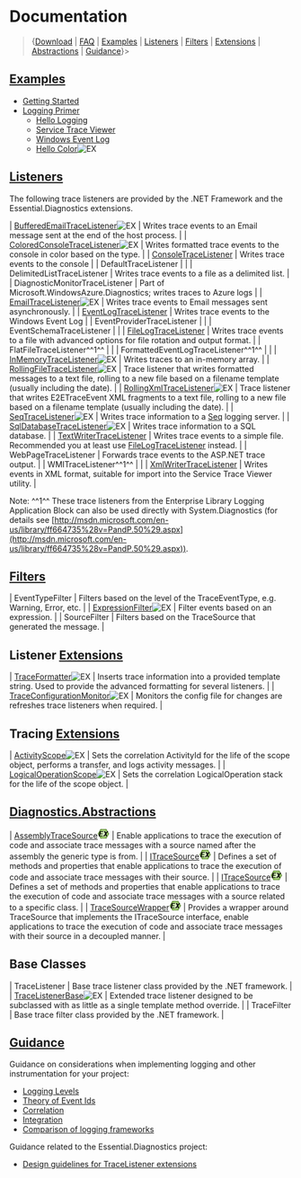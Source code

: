 # Documentation

>{[Download](Download) | [FAQ](FAQ) | [Examples](Examples) | [Listeners](Listeners) | [Filters](Filters) | [Extensions](Extensions) | [Abstractions](Abstractions) | [Guidance](Guidance)}>

## [Examples](Examples)

* [Getting Started](Getting-Started)
* [Logging Primer](Logging-Primer)
	* [Hello Logging](Hello-Logging)
	* [Service Trace Viewer](Service-Trace-Viewer)
	* [Windows Event Log](Windows-Event-Log)
	* [Hello Color](Hello-Color)![EX](Documentation_http://i3.codeplex.com/download?ProjectName=essentialdiagnostics&DownloadId=150104)

## [Listeners](Listeners)

The following trace listeners are provided by the .NET Framework and the Essential.Diagnostics extensions.

| [BufferedEmailTraceListener](BufferedEmailTraceListener)![EX](Documentation_http://www.codeplex.com/download?ProjectName=essentialdiagnostics&DownloadId=150104) | Writes trace events to an Email message sent at the end of the host process. |
| [ColoredConsoleTraceListener](ColoredConsoleTraceListener)![EX](Documentation_http://www.codeplex.com/download?ProjectName=essentialdiagnostics&DownloadId=150104) | Writes formatted trace events to the console in color based on the type. |
| [ConsoleTraceListener](ConsoleTraceListener) | Writes trace events to the console |
| DefaultTraceListener |  |
| DelimitedListTraceListener | Writes trace events to a file as a delimited list. |
| DiagnosticMonitorTraceListener | Part of Microsoft.WindowsAzure.Diagnostics; writes traces to Azure logs |
| [EmailTraceListener](EmailTraceListener)![EX](Documentation_http://www.codeplex.com/download?ProjectName=essentialdiagnostics&DownloadId=150104) | Writes trace events to Email messages sent asynchronously. |
| [EventLogTraceListener](EventLogTraceListener) | Writes trace events to the Windows Event Log |
| EventProviderTraceListener |  |
| EventSchemaTraceListener |  |
| [FileLogTraceListener](FileLogTraceListener) | Writes trace events to a file with advanced options for file rotation and output format. |
| FlatFileTraceListener^^1^^ | |
| FormattedEventLogTraceListener^^1^^ | |
| [InMemoryTraceListener](InMemoryTraceListener)![EX](Documentation_http://www.codeplex.com/download?ProjectName=essentialdiagnostics&DownloadId=150104) | Writes traces to an in-memory array. |
| [RollingFileTraceListener](RollingFileTraceListener)![EX](Documentation_http://www.codeplex.com/download?ProjectName=essentialdiagnostics&DownloadId=150104) | Trace listener that writes formatted messages to a text file, rolling to a new file based on a filename template (usually including the date). |
| [RollingXmlTraceListener](RollingXmlTraceListener)![EX](Documentation_http://www.codeplex.com/download?ProjectName=essentialdiagnostics&DownloadId=150104) | Trace listener that writes E2ETraceEvent XML fragments to a text file, rolling to a new file based on a filename template (usually including the date). |
| [SeqTraceListener](SeqTraceListener)![EX](Documentation_http://www.codeplex.com/download?ProjectName=essentialdiagnostics&DownloadId=150104) | Writes trace information to a [Seq](https://getseq.net/) logging server. |
| [SqlDatabaseTraceListener](SqlDatabaseTraceListener)![EX](Documentation_http://www.codeplex.com/download?ProjectName=essentialdiagnostics&DownloadId=150104) | Writes trace information to a SQL database. |
| [TextWriterTraceListener](TextWriterTraceListener) | Writes trace events to a simple file. Recommended you at least use [FileLogTraceListener](FileLogTraceListener) instead. |
| WebPageTraceListener | Forwards trace events to the ASP.NET trace output. |
| WMITraceListener^^1^^ | |
| [XmlWriterTraceListener](XmlWriterTraceListener) | Writes events in XML format, suitable for import into the Service Trace Viewer utility. |

Note: ^^1^^ These trace listeners from the Enterprise Library Logging Application Block can also be used directly with System.Diagnostics (for details see [http://msdn.microsoft.com/en-us/library/ff664735%28v=PandP.50%29.aspx](http://msdn.microsoft.com/en-us/library/ff664735%28v=PandP.50%29.aspx)).

## [Filters](Filters)

| EventTypeFilter | Filters based on the level of the TraceEventType, e.g. Warning, Error, etc. |
| [ExpressionFilter](ExpressionFilter)![EX](Documentation_http://www.codeplex.com/download?ProjectName=essentialdiagnostics&DownloadId=150104) | Filter events based on an expression. |
| SourceFilter | Filters based on the TraceSource that generated the message. |

## Listener [Extensions](Extensions)

| [TraceFormatter](TraceFormatter)![EX](Documentation_http://www.codeplex.com/download?ProjectName=essentialdiagnostics&DownloadId=150104) | Inserts trace information into a provided template string. Used to provide the advanced formatting for several listeners. |
| [TraceConfigurationMonitor](TraceConfigurationMonitor)![EX](Documentation_http://www.codeplex.com/download?ProjectName=essentialdiagnostics&DownloadId=150104) | Monitors the config file for changes are refreshes trace listeners when required. |

## Tracing [Extensions](Extensions)

| [ActivityScope](ActivityScope)![EX](Documentation_http://www.codeplex.com/download?ProjectName=essentialdiagnostics&DownloadId=150104) | Sets the correlation ActivityId for the life of the scope object, performs a transfer, and logs activity messages. |
| [LogicalOperationScope](LogicalOperationScope)![EX](Documentation_http://www.codeplex.com/download?ProjectName=essentialdiagnostics&DownloadId=150104) | Sets the correlation LogicalOperation stack for the life of the scope object. |

## [Diagnostics.Abstractions](Abstractions)

| [AssemblyTraceSource<T>](AssemblyTraceSource_T_)![EX](Documentation_ex.png) | Enable applications to trace the execution of code and associate trace messages with a source named after the assembly the generic type is from. |
| [ITraceSource](ITraceSource)![EX](Documentation_ex.png) | Defines a set of methods and properties that enable applications to trace the execution of code and associate trace messages with their source.  |
| [ITraceSource<T>](ITraceSource_T_)![EX](Documentation_ex.png) | Defines a set of methods and properties that enable applications to trace the execution of code and associate trace messages with a source related to a specific class. |
| [TraceSourceWrapper](TraceSourceWrapper)![EX](Documentation_ex.png) | Provides a wrapper around TraceSource that implements the ITraceSource interface, enable applications to trace the execution of code and associate trace messages with their source in a decoupled manner. |

## Base Classes

| TraceListener | Base trace listener class provided by the .NET framework. |
| [TraceListenerBase](TraceListenerBase)![EX](Documentation_http://www.codeplex.com/download?ProjectName=essentialdiagnostics&DownloadId=150104) | Extended trace listener designed to be subclassed with as little as a single template method override. |
| TraceFilter | Base trace filter class provided by the .NET framework. |

## [Guidance](Guidance)

Guidance on considerations when implementing logging and other instrumentation for your project:

* [Logging Levels](Logging-Levels)
* [Theory of Event Ids](Event-Ids)
* [Correlation](Correlation)
* [Integration](Integration)
* [Comparison of logging frameworks](Comparison)

Guidance related to the Essential.Diagnostics project:

* [Design guidelines for TraceListener extensions](TraceListener-Design-Guidelines)

